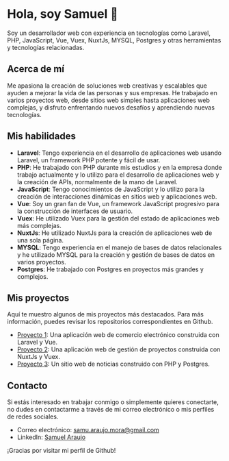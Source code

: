 <!-- ### Hi there 👋 -->

<!--
**samu-am/samu-am** is a ✨ _special_ ✨ repository because its `README.md` (this file) appears on your GitHub profile.

Here are some ideas to get you started:

- 🔭 I’m currently working on ...
- 🌱 I’m currently learning ...
- 👯 I’m looking to collaborate on ...
- 🤔 I’m looking for help with ...
- 💬 Ask me about ...
- 📫 How to reach me: ...
- 😄 Pronouns: ...
- ⚡ Fun fact: ...
-->
# Hola, soy Samuel 👋

Soy un desarrollador web con experiencia en tecnologías como Laravel, PHP, JavaScript, Vue, Vuex, NuxtJs, MYSQL, Postgres y otras herramientas y tecnologías relacionadas. 

## Acerca de mí

Me apasiona la creación de soluciones web creativas y escalables que ayuden a mejorar la vida de las personas y sus empresas. He trabajado en varios proyectos web, desde sitios web simples hasta aplicaciones web complejas, y disfruto enfrentando nuevos desafíos y aprendiendo nuevas tecnologías.

## Mis habilidades

- **Laravel**: Tengo experiencia en el desarrollo de aplicaciones web usando Laravel, un framework PHP potente y fácil de usar.
- **PHP**: He trabajado con PHP durante mis estudios y en la empresa donde trabajo actualmente y lo utilizo para el desarrollo de aplicaciones web y la creación de APIs, normalmente de la mano de Laravel.
- **JavaScript**: Tengo conocimientos de JavaScript y lo utilizo para la creación de interacciones dinámicas en sitios web y aplicaciones web.
- **Vue**: Soy un gran fan de Vue, un framework JavaScript progresivo para la construcción de interfaces de usuario.
- **Vuex**: He utilizado Vuex para la gestión del estado de aplicaciones web más complejas.
- **NuxtJs**: He utilizado NuxtJs para la creación de aplicaciones web de una sola página.
- **MYSQL**: Tengo experiencia en el manejo de bases de datos relacionales y he utilizado MYSQL para la creación y gestión de bases de datos en varios proyectos.
- **Postgres**: He trabajado con Postgres en proyectos más grandes y complejos.

## Mis proyectos

Aquí te muestro algunos de mis proyectos más destacados. Para más información, puedes revisar los repositorios correspondientes en Github.

- [Proyecto 1](https://github.com/TuUsuario/proyecto-1): Una aplicación web de comercio electrónico construida con Laravel y Vue.
- [Proyecto 2](https://github.com/TuUsuario/proyecto-2): Una aplicación web de gestión de proyectos construida con NuxtJs y Vuex.
- [Proyecto 3](https://github.com/TuUsuario/proyecto-3): Un sitio web de noticias construido con PHP y Postgres.

## Contacto

Si estás interesado en trabajar conmigo o simplemente quieres conectarte, no dudes en contactarme a través de mi correo electrónico o mis perfiles de redes sociales.

- Correo electrónico: [samu.araujo.mora@gmail.com](mailto:samu.araujo.mora@gmail.com)
- LinkedIn: [Samuel Araujo](https://www.linkedin.com/in/samuel-araujo-a5a7b8227/)

¡Gracias por visitar mi perfil de Github!


